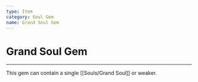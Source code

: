 ```yaml
---
type: Item
category: Soul Gem
name: Grand Soul Gem
---
```

# Grand Soul Gem
---
This gem can contain a single [[Souls/Grand Soul]] or weaker. 